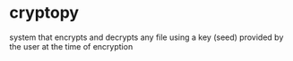 # cryptopy
system that encrypts and decrypts any file using a key (seed) provided by the user at the time of encryption
